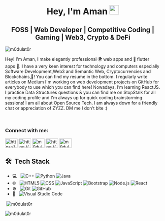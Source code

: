 <h1 align="center">Hey, I'm Aman <img src="https://raw.githubusercontent.com/aemmadi/aemmadi/master/wave.gif" width="30px"></h1> 
<h2 align="center">FOSS | Web Developer | Competitive Coding | Gaming | Web3, Crypto & DeFi</h2>

<p align="left"> <img src="https://komarev.com/ghpvc/?username=m0dulat0r&label=Profile%20views&color=0e75b6&style=flat" alt="m0dulat0r" /> </p>

<!--
<p align="center"> <a href="https://github.com/ryo-ma/github-profile-trophy"><img src="https://github-profile-trophy.vercel.app/?username=m0dulat0r&theme=dracula" alt="m0dulat0r" /></a> </p>
 -->
 
 Hey! I'm Aman, I make elegantly professional 🌍 web apps and 📱 flutter apps 🎨. I have a very keen interest for technology and computers especially Software Development,Web3 and Semantic Web, Cryptocurrencies and Blockchains,💖! You can find my resume in the bottom. I regularly write articles on Medium
I'm working on web development projects on GitHub for everybody to use which you can find here!  Nowadays, I’m learning ReactJS. I practice Data Structures questions & you can find me on StopStalk for all my coding profile and I'm always up for quick coding brainstorming sessions! I am all about Open Source Tech. I am always down for a friendly chat or appreciation of ZYZZ. DM me I don't bite :)

<br>
<h3 align="left">Connect with me:</h3>
<p align="left">
<a href="https://dev.to/https://dev.to/m0dulat0r" target="blank"><img align="center" src="https://cdn.jsdelivr.net/npm/simple-icons@3.0.1/icons/dev-dot-to.svg" alt="https://dev.to/m0dulat0r" height="30" width="40" /></a>
<a href="https://linkedin.com/in/https://www.linkedin.com/in/amanpunia01/" target="blank"><img align="center" src="https://cdn.jsdelivr.net/npm/simple-icons@3.0.1/icons/linkedin.svg" alt="https://www.linkedin.com/in/amanpunia01/" height="30" width="40" /></a>
<a href="https://instagram.com/m0dulat0rG" target="blank"><img align="center" src="https://cdn.jsdelivr.net/npm/simple-icons@3.0.1/icons/instagram.svg" alt="m0dulat0rG" height="30" width="40" /></a>
<a href="https://www.stopstalk.com/user/profile/m0dulat0r" target="blank"><img align="center" src="https://cdn.jsdelivr.net/npm/simple-icons@3.0.1/icons/circle.svg" alt="https://www.stopstalk.com/user/profile/m0dulat0r" height="30" width="40" /></a>
 <a href="m0dulat0r.medium.com" target="blank"><img align="center" src="https://cdn.jsdelivr.net/npm/simple-icons@3.0.1/icons/medium.svg" alt="m0dulat0r.medium.com" height="30" width="40" /></a>

<!--
<h3 align="left">Languages and Tools:</h3>
<p align="left"> <a href="https://developer.android.com" target="_blank"> <img src="https://raw.githubusercontent.com/devicons/devicon/master/icons/android/android-original-wordmark.svg" alt="android" width="40" height="40"/> </a> <a href="https://www.cprogramming.com/" target="_blank"> <img src="https://raw.githubusercontent.com/devicons/devicon/master/icons/c/c-original.svg" alt="c" width="40" height="40"/> </a> <a href="https://www.w3schools.com/cpp/" target="_blank"> <img src="https://raw.githubusercontent.com/devicons/devicon/master/icons/cplusplus/cplusplus-original.svg" alt="cplusplus" width="40" height="40"/> </a> <a href="https://www.w3schools.com/css/" target="_blank"> <img src="https://raw.githubusercontent.com/devicons/devicon/master/icons/css3/css3-original-wordmark.svg" alt="css3" width="40" height="40"/> </a> <a href="https://flutter.dev" target="_blank"> <img src="https://www.vectorlogo.zone/logos/flutterio/flutterio-icon.svg" alt="flutter" width="40" height="40"/> </a> <a href="https://cloud.google.com" target="_blank"> <img src="https://www.vectorlogo.zone/logos/google_cloud/google_cloud-icon.svg" alt="gcp" width="40" height="40"/> </a> <a href="https://git-scm.com/" target="_blank"> <img src="https://www.vectorlogo.zone/logos/git-scm/git-scm-icon.svg" alt="git" width="40" height="40"/> </a> <a href="https://graphql.org" target="_blank"> <img src="https://www.vectorlogo.zone/logos/graphql/graphql-icon.svg" alt="graphql" width="40" height="40"/> </a> <a href="https://www.w3.org/html/" target="_blank"> <img src="https://raw.githubusercontent.com/devicons/devicon/master/icons/html5/html5-original-wordmark.svg" alt="html5" width="40" height="40"/> </a> <a href="https://www.java.com" target="_blank"> <img src="https://raw.githubusercontent.com/devicons/devicon/master/icons/java/java-original.svg" alt="java" width="40" height="40"/> </a> <a href="https://developer.mozilla.org/en-US/docs/Web/JavaScript" target="_blank"> <img src="https://raw.githubusercontent.com/devicons/devicon/master/icons/javascript/javascript-original.svg" alt="javascript" width="40" height="40"/> </a> <a href="https://kubernetes.io" target="_blank"> <img src="https://www.vectorlogo.zone/logos/kubernetes/kubernetes-icon.svg" alt="kubernetes" width="40" height="40"/> </a> <a href="https://nodejs.org" target="_blank"> <img src="https://raw.githubusercontent.com/devicons/devicon/master/icons/nodejs/nodejs-original-wordmark.svg" alt="nodejs" width="40" height="40"/> </a> <a href="https://reactjs.org/" target="_blank"> <img src="https://raw.githubusercontent.com/devicons/devicon/master/icons/react/react-original-wordmark.svg" alt="react" width="40" height="40"/> </a> <a href="https://www.tensorflow.org" target="_blank"> <img src="https://www.vectorlogo.zone/logos/tensorflow/tensorflow-icon.svg" alt="tensorflow" width="40" height="40"/> </a> </p> 
-->
  
## 🛠 &nbsp;Tech Stack
- 💻 &nbsp;
  ![C++](https://img.shields.io/badge/-C++-333333?style=flat&logo=C%2B%2B&logoColor=00599C)
  ![Python](https://img.shields.io/badge/-Python-333333?style=flat&logo=python)
  ![Java](https://img.shields.io/badge/-Java-333333?style=flat&logo=Java&logoColor=007396)
- 🌐 &nbsp;
  ![HTML5](https://img.shields.io/badge/-HTML5-333333?style=flat&logo=HTML5)
  ![CSS](https://img.shields.io/badge/-CSS-333333?style=flat&logo=CSS3&logoColor=1572B6)
  ![JavaScript](https://img.shields.io/badge/-JavaScript-333333?style=flat&logo=javascript)
  ![Bootstrap](https://img.shields.io/badge/-Bootstrap-333333?style=flat&logo=bootstrap&logoColor=563D7C)
  ![Node.js](https://img.shields.io/badge/-Node.js-333333?style=flat&logo=node.js)
  ![React](https://img.shields.io/badge/-React-333333?style=flat&logo=react) <!-- ![Rails](https://img.shields.io/badge/-Rails-333333?style=flat&logo=ruby) --> <!-- - 🛢 &nbsp;
 ![MySQL](https://img.shields.io/badge/-MySQL-333333?style=flat&logo=mysql) 
 ![PostgreSQL](https://img.shields.io/badge/-PostgreSQL-333333?style=flat&logo=postgresql)  -->
- ⚙️ &nbsp;
  ![Git](https://img.shields.io/badge/-Git-333333?style=flat&logo=git)
  ![GitHub](https://img.shields.io/badge/-GitHub-333333?style=flat&logo=github) <!-- ![Markdown](https://img.shields.io/badge/-Markdown-333333?style=flat&logo=markdown) -->
- 🔧 &nbsp;
  ![Visual Studio Code](https://img.shields.io/badge/-Visual%20Studio%20Code-333333?style=flat&logo=visual-studio-code&logoColor=007ACC)

<p>&nbsp;<img align="center" src="https://github-readme-stats.vercel.app/api?username=m0dulat0r&show_icons=true&locale=en" alt="m0dulat0r" /></p>
<p><img align="center" src="https://github-readme-streak-stats.herokuapp.com/?user=m0dulat0r" alt="m0dulat0r" /></p>

